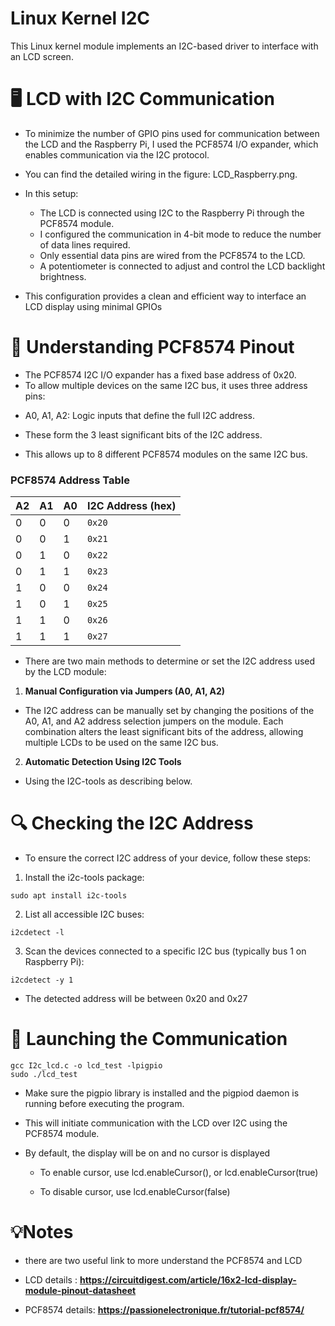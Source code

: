 #  Linux Kernel I2C
This Linux kernel module implements an I2C-based driver to interface with an LCD screen. 

# 🖥️ LCD with I2C Communication

- To minimize the number of GPIO pins used for communication between the LCD and the Raspberry Pi, I used the PCF8574 I/O expander, which enables communication via the I2C protocol.
- You can find the detailed wiring in the figure: LCD_Raspberry.png.

- In this setup:

  * The LCD is connected using I2C to the Raspberry Pi through the PCF8574 module.
  * I configured the communication in 4-bit mode to reduce the number of data lines required.
  * Only essential data pins are wired from the PCF8574 to the LCD.
  * A potentiometer is connected to adjust and control the LCD backlight brightness.
- This configuration provides a clean and efficient way to interface an LCD display using minimal GPIOs


# 🧠 Understanding PCF8574  Pinout

- The PCF8574 I2C I/O expander has a fixed base address of 0x20.
- To allow multiple devices on the same I2C bus, it uses three address pins:

 * A0, A1, A2: Logic inputs that define the full I2C address.
 * These form the 3 least significant bits of the I2C address.

 * This allows up to 8 different PCF8574 modules on the same I2C bus.
###  PCF8574 Address Table

| A2 | A1 | A0 | I2C Address (hex) |
|----|----|----|-------------------|
|  0 |  0 |  0 | `0x20`            |
|  0 |  0 |  1 | `0x21`            |
|  0 |  1 |  0 | `0x22`            |
|  0 |  1 |  1 | `0x23`            |
|  1 |  0 |  0 | `0x24`            |
|  1 |  0 |  1 | `0x25`            |
|  1 |  1 |  0 | `0x26`            |
|  1 |  1 |  1 | `0x27`            |

- There are two main methods to determine or set the I2C address used by the LCD module:

1. **Manual Configuration via Jumpers (A0, A1, A2)**  
- The I2C address can be manually set by changing the positions of the A0, A1, and A2 address selection jumpers on the module. Each combination alters the least significant bits of the address, allowing multiple LCDs to be used on the same I2C bus.

2. **Automatic Detection Using I2C Tools**  
- Using the I2C-tools as describing below.

# 🔍 Checking the I2C Address

- To ensure the correct I2C address of your device, follow these steps:
1. Install the i2c-tools package:
```dts
sudo apt install i2c-tools
```
2. List all accessible I2C buses:

```dts
i2cdetect -l
```

3. Scan the devices connected to a specific I2C bus (typically bus 1 on Raspberry Pi):
```dts
i2cdetect -y 1
```
- The detected address will be between 0x20 and 0x27 
# 🚀 Launching the Communication
```dts
gcc I2c_lcd.c -o lcd_test -lpigpio
sudo ./lcd_test
```

- Make sure the pigpio library is installed and the pigpiod daemon is running before executing the program.
- This will initiate communication with the LCD over I2C using the PCF8574 module.
- By default, the display will be on and no cursor is displayed

  * To enable cursor, use lcd.enableCursor(), or lcd.enableCursor(true)

  * To disable cursor, use lcd.enableCursor(false)

# 💡Notes 
- there are two useful link to more understand the PCF8574 and LCD

- LCD details : 
**https://circuitdigest.com/article/16x2-lcd-display-module-pinout-datasheet**
- PCF8574 details: 
**https://passionelectronique.fr/tutorial-pcf8574/**